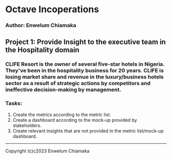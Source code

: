 # Octave Incoperations
### Author: Enwelum Chiamaka

## Project 1: Provide Insight to the executive team in the Hospitality domain
### CLIFE Resort is the owner of several five-star hotels in Nigeria. They've been in the hospitality business for 20 years. CLIFE is losing market share and revenue in the luxury/business hotels sector as a result of strategic actions by competitors and ineffective decision-making by management.
### Tasks:
1. Create the metrics according to the metric list.
2. Create a dashboard according to the mock-up provided by stakeholders.
3. Create relevant insights that are not provided in the metric list/mock-up dashboard.


---

Copyright (c)c2023 Enwelum Chiamaka
